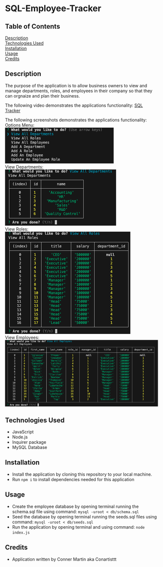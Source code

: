 # SQL-Employee-Tracker

## Table of Contents

[Description](#description)
<br>
[Technologies Used](#technologies-used)
<br>
[Installation](#installation)
<br>
[Usage](#usage)
<br>
[Credits](#credits)

## Description

The purpose of the application is to allow business owners to view and manage departments, roles, and employees in their company so that they can orgnaize and plan their business.

The following video demonstrates the applications functionality: [SQL Tracker](https://drive.google.com/file/d/1oKzb7uYT5UsHX8cI5J4Sso9u3ILXYtHq/view)

The following screenshots demonstrates the applications functionality: 
<br>
Options Menu:
<br>
![Inquirer Options](./assets/selectMenu.png)
<br>
View Departments:
<br>
![Output for view departments](./assets/viewDepartments.png)
<br>
View Roles:
<br>
![Output for view roles](./assets/viewRoles.png)
<br>
View Employees:
<br>
![Output for view employees](./assets/viewEmployees.png)
<br>

## Technologies Used

* JavaScript
* Node.js
* Inquirer package
* MySQL Database

## Installation

* Install the application by cloning this repository to your local machine.
* Run ```npm i``` to install dependencies needed for this application

## Usage
* Create the employee database by opening terminal running the schema.sql file using command:
```mysql -uroot < db/schema.sql```
* Seed the database by opening terminal running the seeds.sql files using command:
```mysql -uroot < db/seeds.sql```
* Run the application by opening terminal and using command: 
```node index.js```

## Credits

* Application written by Conner Martin aka Conartisttt